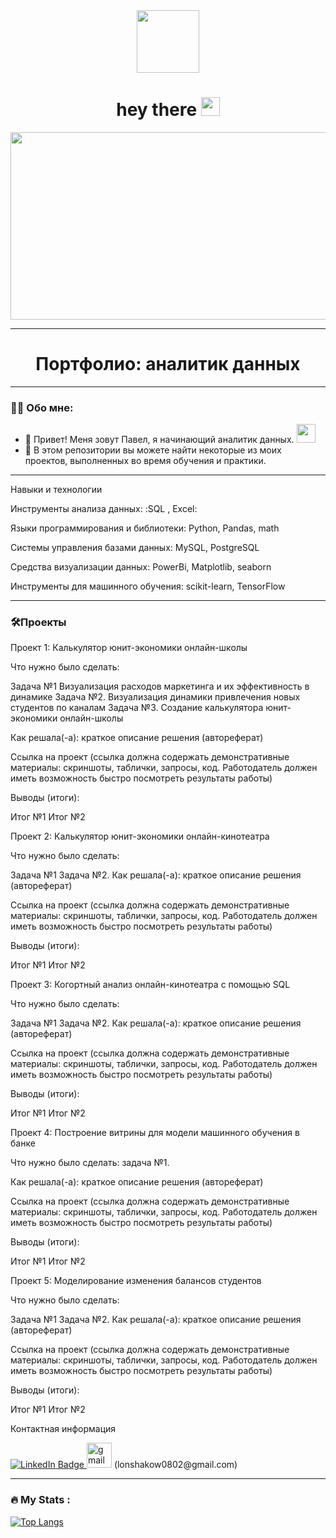 <div id="header" align="center">
  <img src="https://media.tenor.com/DIuaMBpri1QAAAAi/working-smiles.gif" width="100"/>
</div>
<div id="badges" align="center">
<img src="https://komarev.com/ghpvc/?username=Pavel0802&style=flat-square&color=blue" alt=""/>
</div>
<div align="center">
<h1>
  hey there
  <img src="https://media.giphy.com/media/hvRJCLFzcasrR4ia7z/giphy.gif" width="30px"/>
</h1>
</div>  
<div align="center">
  <img src="https://media.giphy.com/media/dWesBcTLavkZuG35MI/giphy.gif" width="600" height="300"/>
</div>

---

<div id="header" align="center">
  <h1>
  Портфолио: аналитик данных
  </h1>  
</div>

---

### :man_technologist: Обо мне:
- :telescope: Привет! Меня зовут Павел, я начинающий аналитик данных. <img src="https://media.giphy.com/media/WUlplcMpOCEmTGBtBW/giphy.gif" width="30">
- :seedling: В этом репозитории вы можете найти некоторые из моих проектов, выполненных во время обучения и практики.

---

Навыки и технологии

Инструменты анализа данных: :SQL , Excel:

Языки программирования и библиотеки: Python, Pandas, math

Системы управления базами данных: MySQL, PostgreSQL

Средства визуализации данных: PowerBi, Matplotlib, seaborn

Инструменты для машинного обучения: scikit-learn, TensorFlow

---

### :hammer_and_wrench:Проекты

Проект 1: Калькулятор юнит-экономики онлайн-школы

Что нужно было сделать:

Задача №1
Визуализация расходов маркетинга и их эффективность в динамике
Задача №2.
Визуализация динамики привлечения новых студентов по каналам
Задача №3.
Создание калькулятора юнит-экономики онлайн-школы

Как решала(-а): краткое описание решения (автореферат)

Ссылка на проект (ссылка должна содержать демонстративные материалы: скриншоты, таблички, запросы, код. Работодатель должен иметь возможность быстро посмотреть результаты работы)

Выводы (итоги):

Итог №1
Итог №2

Проект 2: Калькулятор юнит-экономики онлайн-кинотеатра

Что нужно было сделать:

Задача №1
Задача №2.
Как решала(-а): краткое описание решения (автореферат)

Ссылка на проект (ссылка должна содержать демонстративные материалы: скриншоты, таблички, запросы, код. Работодатель должен иметь возможность быстро посмотреть результаты работы)

Выводы (итоги):

Итог №1
Итог №2


Проект 3: Когортный анализ онлайн-кинотеатра с помощью SQL

Что нужно было сделать:

Задача №1
Задача №2.
Как решала(-а): краткое описание решения (автореферат)

Ссылка на проект (ссылка должна содержать демонстративные материалы: скриншоты, таблички, запросы, код. Работодатель должен иметь возможность быстро посмотреть результаты работы)

Выводы (итоги):

Итог №1
Итог №2

Проект 4: Построение витрины для модели машинного обучения в банке

Что нужно было сделать: задача №1.

Как решала(-а): краткое описание решения (автореферат)

Ссылка на проект (ссылка должна содержать демонстративные материалы: скриншоты, таблички, запросы, код. Работодатель должен иметь возможность быстро посмотреть результаты работы)

Выводы (итоги):

Итог №1
Итог №2

Проект 5: Моделирование изменения балансов студентов

Что нужно было сделать:

Задача №1
Задача №2.
Как решала(-а): краткое описание решения (автореферат)

Ссылка на проект (ссылка должна содержать демонстративные материалы: скриншоты, таблички, запросы, код. Работодатель должен иметь возможность быстро посмотреть результаты работы)

Выводы (итоги):

Итог №1
Итог №2

Контактная информация
<div id="badges">
  <a href="your-linkedin-URL">
    <img src="https://img.shields.io/badge/LinkedIn-blue?style=for-the-badge&logo=linkedin&logoColor=white" alt="LinkedIn Badge"/>
  </a>
  <img src='https://cdn.jsdelivr.net/npm/simple-icons@3.0.1/icons/gmail.svg' alt='gmail' height='40'> (lonshakow0802@gmail.com)  

---

### :fire: My Stats :
[![Top Langs](https://github-readme-stats.vercel.app/api/top-langs/?username=Pavel0802&layout=compact&theme=vision-friendly-dark)](https://github.com/anuraghazra/github-readme-stats)

